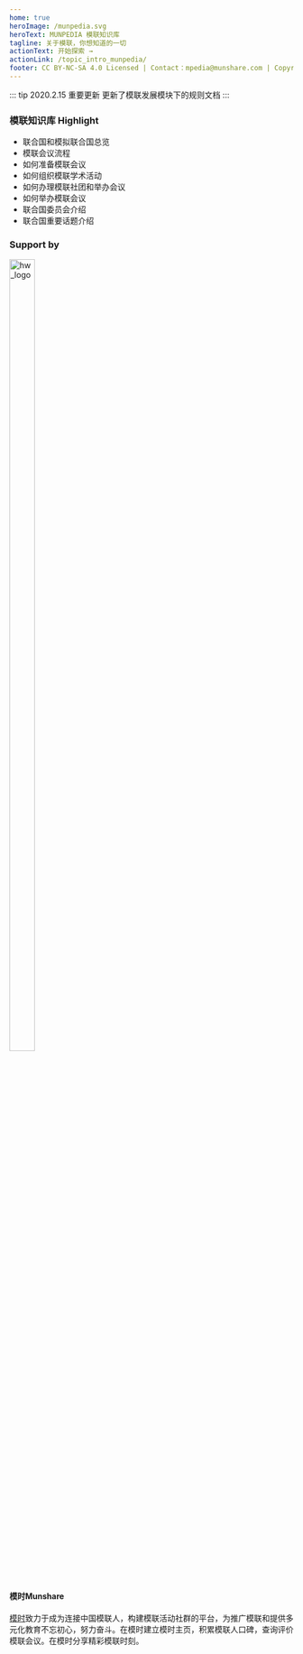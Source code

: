```yaml
---
home: true
heroImage: /munpedia.svg
heroText: MUNPEDIA 模联知识库
tagline: 关于模联，你想知道的一切
actionText: 开始探索 →
actionLink: /topic_intro_munpedia/
footer: CC BY-NC-SA 4.0 Licensed | Contact：mpedia@munshare.com | Copyright © 2020 Munshare
---
```


::: tip 2020.2.15 重要更新
更新了模联发展模块下的规则文档
:::




### 模联知识库 Highlight 


- 联合国和模拟联合国总览
- 模联会议流程
- 如何准备模联会议
- 如何组织模联学术活动
- 如何办理模联社团和举办会议
- 如何举办模联会议
- 联合国委员会介绍
- 联合国重要话题介绍




### Support by 

<img :src="$withBase('/hw_logo.jpeg')" alt="hw_logo" height="60%" width="30%" >
<p>


#### 模时Munshare
[模时](www.munshare.com)致力于成为连接中国模联人，构建模联活动社群的平台，为推广模联和提供多元化教育不忘初心，努力奋斗。在模时建立模时主页，积累模联人口碑，查询评价模联会议。在模时分享精彩模联时刻。





